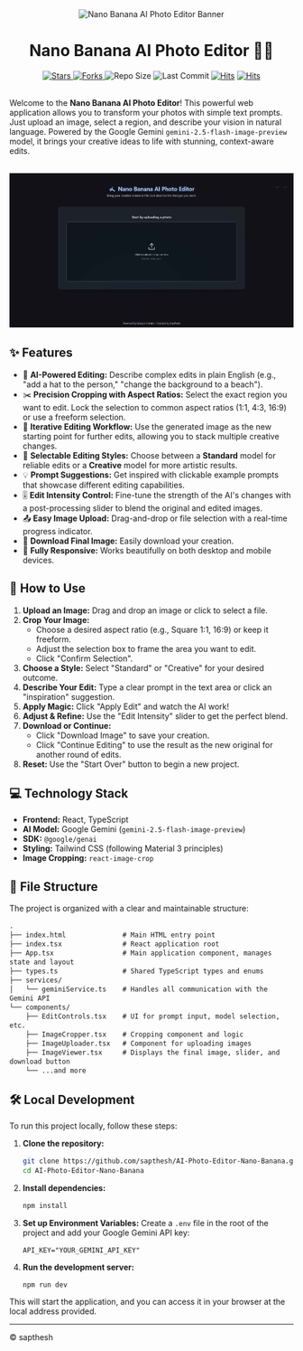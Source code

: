 <!-- @copyright sapthesh -->
<div align="center">
  <img src="https://storage.googleapis.com/gweb-aistudio-template-assets/nano-banana-header.png" alt="Nano Banana AI Photo Editor Banner">
  <h1 align="center">Nano Banana AI Photo Editor 🍌✨</h1>
</div>

<div align="center">
  <!-- Dynamic Badges -->
  <a href="https://github.com/sapthesh/AI-Photo-Editor-Nano-Banana/stargazers">
    <img src="https://img.shields.io/github/stars/sapthesh/AI-Photo-Editor-Nano-Banana?style=for-the-badge&logo=github&color=b491ff&logoColor=white" alt="Stars">
  </a>
  <a href="https://github.com/sapthesh/AI-Photo-Editor-Nano-Banana/network/members">
    <img src="https://img.shields.io/github/forks/sapthesh/AI-Photo-Editor-Nano-Banana?style=for-the-badge&logo=github&color=89c4f4&logoColor=white" alt="Forks">
  </a>
  <img src="https://img.shields.io/github/repo-size/sapthesh/AI-Photo-Editor-Nano-Banana?style=for-the-badge&logo=github&color=ff69b4&logoColor=white" alt="Repo Size">
  <img src="https://img.shields.io/github/last-commit/sapthesh/AI-Photo-Editor-Nano-Banana?style=for-the-badge&logo=github&color=f4d03f&logoColor=white" alt="Last Commit">
  <a href="https://hits.sh/github.com/sapthesh/AI-Photo-Editor-Banana/"><img alt="Hits" src="https://hits.sh/github.com/sapthesh/AI-Photo-Editor-Banana.svg?style=for-the-badge"/></a>
  <a href="https://hits.sh/github.com/sapthesh/AI-Photo-Editor-Banana/"><img alt="Hits" src="https://hits.sh/github.com/sapthesh/AI-Photo-Editor-Banana.svg?view=today-total&style=for-the-badge&color=fe7d37"/></a>
</div>

<br>

Welcome to the **Nano Banana AI Photo Editor**! This powerful web application allows you to transform your photos with simple text prompts. Just upload an image, select a region, and describe your vision in natural language. Powered by the Google Gemini `gemini-2.5-flash-image-preview` model, it brings your creative ideas to life with stunning, context-aware edits.

<br>

<div align="center">
  <img src="screenshot.jpg" alt="AI Photo Editor - Nano Banana" width="800">
</div>

## ✨ Features

-   🎨 **AI-Powered Editing:** Describe complex edits in plain English (e.g., "add a hat to the person," "change the background to a beach").
-   ✂️ **Precision Cropping with Aspect Ratios:** Select the exact region you want to edit. Lock the selection to common aspect ratios (1:1, 4:3, 16:9) or use a freeform selection.
-   🔄 **Iterative Editing Workflow:** Use the generated image as the new starting point for further edits, allowing you to stack multiple creative changes.
-   🚀 **Selectable Editing Styles:** Choose between a **Standard** model for reliable edits or a **Creative** model for more artistic results.
-   💡 **Prompt Suggestions:** Get inspired with clickable example prompts that showcase different editing capabilities.
-   🎚️ **Edit Intensity Control:** Fine-tune the strength of the AI's changes with a post-processing slider to blend the original and edited images.
-   📤 **Easy Image Upload:** Drag-and-drop or file selection with a real-time progress indicator.
-   💾 **Download Final Image:** Easily download your creation.
-   📱 **Fully Responsive:** Works beautifully on both desktop and mobile devices.

## 🚀 How to Use

1.  **Upload an Image:** Drag and drop an image or click to select a file.
2.  **Crop Your Image:**
    -   Choose a desired aspect ratio (e.g., Square 1:1, 16:9) or keep it freeform.
    -   Adjust the selection box to frame the area you want to edit.
    -   Click "Confirm Selection".
3.  **Choose a Style:** Select "Standard" or "Creative" for your desired outcome.
4.  **Describe Your Edit:** Type a clear prompt in the text area or click an "inspiration" suggestion.
5.  **Apply Magic:** Click "Apply Edit" and watch the AI work!
6.  **Adjust & Refine:** Use the "Edit Intensity" slider to get the perfect blend.
7.  **Download or Continue:**
    - Click "Download Image" to save your creation.
    - Click "Continue Editing" to use the result as the new original for another round of edits.
8.  **Reset:** Use the "Start Over" button to begin a new project.

## 💻 Technology Stack

-   **Frontend:** React, TypeScript
-   **AI Model:** Google Gemini (`gemini-2.5-flash-image-preview`)
-   **SDK:** `@google/genai`
-   **Styling:** Tailwind CSS (following Material 3 principles)
-   **Image Cropping:** `react-image-crop`

## 📁 File Structure

The project is organized with a clear and maintainable structure:

```
.
├── index.html              # Main HTML entry point
├── index.tsx               # React application root
├── App.tsx                 # Main application component, manages state and layout
├── types.ts                # Shared TypeScript types and enums
├── services/
│   └── geminiService.ts    # Handles all communication with the Gemini API
└── components/
    ├── EditControls.tsx    # UI for prompt input, model selection, etc.
    ├── ImageCropper.tsx    # Cropping component and logic
    ├── ImageUploader.tsx   # Component for uploading images
    ├── ImageViewer.tsx     # Displays the final image, slider, and download button
    └── ...and more
```

## 🛠️ Local Development

To run this project locally, follow these steps:

1.  **Clone the repository:**
    ```bash
    git clone https://github.com/sapthesh/AI-Photo-Editor-Nano-Banana.git
    cd AI-Photo-Editor-Nano-Banana
    ```

2.  **Install dependencies:**
    ```bash
    npm install
    ```

3.  **Set up Environment Variables:**
    Create a `.env` file in the root of the project and add your Google Gemini API key:
    ```
    API_KEY="YOUR_GEMINI_API_KEY"
    ```

4.  **Run the development server:**
    ```bash
    npm run dev
    ```

This will start the application, and you can access it in your browser at the local address provided.

---
© sapthesh
